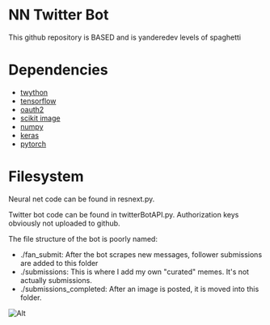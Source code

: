 # NN Twitter Bot

This github repository is BASED and is yanderedev levels of spaghetti

# Dependencies
- [twython](https://github.com/ryanmcgrath/twython)
- [tensorflow](https://github.com/tensorflow/tensorflow)
- [oauth2](https://github.com/joestump/python-oauth2)
- [scikit image](https://github.com/scikit-image/scikit-image)
- [numpy](https://github.com/numpy/numpy)
- [keras](https://github.com/keras-team/keras)
- [pytorch](https://github.com/pytorch/pytorch)

# Filesystem
Neural net code can be found in resnext.py.

Twitter bot code can be found in twitterBotAPI.py. Authorization keys obviously not uploaded to github.

The file structure of the bot is poorly named:

- ./fan_submit: After the bot scrapes new messages, follower submissions are added to this folder
- ./submissions: This is where I add my own "curated" memes. It's not actually submissions.
- ./submissions_completed: After an image is posted, it is moved into this folder.

![Alt](./readmeresources/hotdogcat.jpg "dont be wasteful, save the planet: After you're done boiling your hot dogs make sure to drink the water. One time I boiled hot dogs in the condensation drippings from my apartment's AC but all that happened was that I got an upset stomach :)")
